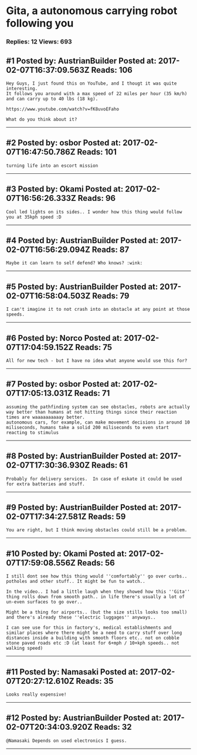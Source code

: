 # Gita, a autonomous carrying robot following you

### Replies: 12 Views: 693

## \#1 Posted by: AustrianBuilder Posted at: 2017-02-07T16:37:09.563Z Reads: 106

```
Hey Guys, I just found this on YouTube, and I thougt it was quite interesting.
It follows you around with a max speed of 22 miles per hour (35 km/h) and can carry up to 40 lbs (18 kg).

https://www.youtube.com/watch?v=fK8uvoEFaho

What do you think about it?
```

---
## \#2 Posted by: osbor Posted at: 2017-02-07T16:47:50.786Z Reads: 101

```
turning life into an escort mission
```

---
## \#3 Posted by: Okami Posted at: 2017-02-07T16:56:26.333Z Reads: 96

```
Cool led lights on its sides.. I wonder how this thing would follow you at 35kph speed :D
```

---
## \#4 Posted by: AustrianBuilder Posted at: 2017-02-07T16:56:29.094Z Reads: 87

```
Maybe it can learn to self defend? Who knows? :wink:
```

---
## \#5 Posted by: AustrianBuilder Posted at: 2017-02-07T16:58:04.503Z Reads: 79

```
I can't imagine it to not crash into an obstacle at any point at those speeds.
```

---
## \#6 Posted by: Norco Posted at: 2017-02-07T17:04:59.152Z Reads: 75

```
All for new tech - but I have no idea what anyone would use this for?
```

---
## \#7 Posted by: osbor Posted at: 2017-02-07T17:05:13.031Z Reads: 71

```
assuming the pathfinding system can see obstacles, robots are actually way better than humans at not hitting things since their reaction times are waaaaaaaaaay better. 
autonomous cars, for example, can make movement decisions in around 10 miliseconds, humans take a solid 200 miliseconds to even start reacting to stimulus
```

---
## \#8 Posted by: AustrianBuilder Posted at: 2017-02-07T17:30:36.930Z Reads: 61

```
Probably for delivery services.  In case of eskate it could be used for extra batteries and stuff.
```

---
## \#9 Posted by: AustrianBuilder Posted at: 2017-02-07T17:34:27.581Z Reads: 59

```
You are right, but I think moving obstacles could still be a problem.
```

---
## \#10 Posted by: Okami Posted at: 2017-02-07T17:59:08.556Z Reads: 56

```
I still dont see how this thing would ''comfortably'' go over curbs.. potholes and other stuff.. It might be fun to watch..

In the video.. I had a little laugh when they showed how this ''Gita'' thing rolls down from smooth path.. in life there's usually a lot of un-even surfaces to go over..

Might be a thing for airports.. (but the size stills looks too small) and there's already these ''electric luggages'' anyways..

I can see use for this in factory's, medical establishments and similar places where there might be a need to carry stuff over long distances inside a building with smooth floors etc.. not on cobble stone paved roads etc :D (at least for 6+mph / 10+kph speeds.. not walking speed)
```

---
## \#11 Posted by: Namasaki Posted at: 2017-02-07T20:27:12.610Z Reads: 35

```
Looks really expensive!
```

---
## \#12 Posted by: AustrianBuilder Posted at: 2017-02-07T20:34:03.920Z Reads: 32

```
@Namasaki Depends on used electronics I guess.
```

---

